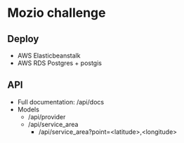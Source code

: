 # Mozio challenge
## Deploy
- AWS Elasticbeanstalk
- AWS RDS Postgres + postgis

## API
- Full documentation: /api/docs
- Models
	- /api/provider
	- /api/service_area
		- /api/service_area?point=\<latitude\>,\<longitude\>
